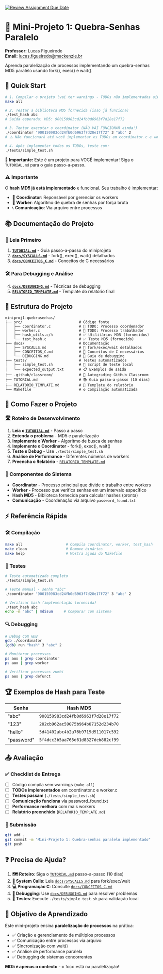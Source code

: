 [![Review Assignment Due Date](https://classroom.github.com/assets/deadline-readme-button-22041afd0340ce965d47ae6ef1cefeee28c7c493a6346c4f15d667ab976d596c.svg)](https://classroom.github.com/a/rFUHIAKr)
# 🔐 Mini-Projeto 1: Quebra-Senhas Paralelo

**Professor:** Lucas Figueiredo  
**Email:** lucas.figueiredo@mackenzie.br

Aprenda paralelização de processos implementando um quebra-senhas MD5 paralelo usando fork(), exec() e wait().

## 🚀 Quick Start

```bash
# 1. Compilar o projeto (vai ter warnings - TODOs não implementados ainda!)
make all

# 2. Testar a biblioteca MD5 fornecida (isso já funciona)
./test_hash abc
# Saída esperada: MD5: 900150983cd24fb0d6963f7d28e17f72

# 3. Tentar executar o coordinator (NÃO VAI FUNCIONAR ainda!)
./coordinator "900150983cd24fb0d6963f7d28e17f72" 3 "abc" 2
# ⚠️ Não funcionará até você implementar os TODOs em coordinator.c e worker.c

# 4. Após implementar todos os TODOs, teste com:
./tests/simple_test.sh
```

**📝 Importante:** Este é um projeto para VOCÊ implementar! Siga o `TUTORIAL.md` para o guia passo-a-passo.

### ⚠️ **Importante**
O **hash MD5 já está implementado** e funcional. Seu trabalho é implementar:
- 🔧 **Coordinator**: Reponsável por gerenciar os workers
- 🔧 **Worker**: Algoritmo de quebra de senhas por força bruta
- 📞 **Comunicação**: Via arquivo entre processos

## 📚 Documentação do Projeto

### 📖 Leia Primeiro
1. **[`TUTORIAL.md`](TUTORIAL.md)** - Guia passo-a-passo do miniprojeto
2. **[`docs/SYSCALLS.md`](docs/SYSCALLS.md)** - fork(), exec(), wait() detalhados
3. **[`docs/CONCEITOS_C.md`](docs/CONCEITOS_C.md)** - Conceitos de C necessários

### 🛠️ Para Debugging e Análise
4. **[`docs/DEBUGGING.md`](docs/DEBUGGING.md)** - Técnicas de debugging
5. **[`RELATORIO_TEMPLATE.md`](RELATORIO_TEMPLATE.md)** - Template do relatório final

## 📁 Estrutura do Projeto

```
miniproj1-quebrasenhas/
├── src/                          # Código fonte
│   ├── coordinator.c             # 🔧 TODO: Processo coordenador
│   ├── worker.c                  # 🔧 TODO: Processo trabalhador  
│   ├── hash_utils.c/h            # ✅ Utilitários MD5 (fornecidos)
│   └── test_hash.c               # ✅ Teste MD5 (fornecido)
├── docs/                         # Documentação
│   ├── SYSCALLS.md               # 📖 fork/exec/wait detalhados
│   ├── CONCEITOS_C.md            # 📖 Conceitos de C necessários
│   └── DEBUGGING.md              # 🐛 Guia de debugging
├── tests/                        # Testes automatizados
│   ├── simple_test.sh            # 🧪 Script de teste local
│   └── expected_output.txt       # 📋 Exemplos de saída
├── .github/classroom/            # 🤖 Autograding GitHub Classroom
├── TUTORIAL.md                   # 📚 Guia passo-a-passo (10 dias)
├── RELATORIO_TEMPLATE.md         # 📝 Template do relatório
└── Makefile                      # ⚙️ Compilação automatizada
```

## 🎯 Como Fazer o Projeto

### 🛣️ Roteiro de Desenvolvimento
1. **Leia o [`TUTORIAL.md`](TUTORIAL.md)** - Passo a passo
2. **Entenda o problema** - MD5 e paralelização
3. **Implemente o Worker** - Algoritmo de busca de senhas
4. **Implemente o Coordinator** - fork(), exec(), wait()
5. **Teste e Debug** - Use `./tests/simple_test.sh`
6. **Análise de Performance** - Diferentes números de workers
7. **Preencha o Relatório** - [`RELATORIO_TEMPLATE.md`](RELATORIO_TEMPLATE.md)

### 🧩 Componentes do Sistema
- **Coordinator** - Processo principal que divide o trabalho entre workers
- **Worker** - Processo que verifica senhas em um intervalo específico  
- **Hash MD5** - Biblioteca fornecida para calcular hashes (pronta)
- **Comunicação** - Coordenação via arquivo `password_found.txt`

## ⚡ Referência Rápida
### 🛠️ Compilação
```bash
make all                    # Compila coordinator, worker, test_hash
make clean                  # Remove binários
make help                   # Mostra ajuda do Makefile
```

### 🧪 Testes
```bash
# Teste automatizado completo
./tests/simple_test.sh

# Teste manual - senha "abc"  
./coordinator "900150983cd24fb0d6963f7d28e17f72" 3 "abc" 2

# Verificar hash (implementação fornecida)
./test_hash abc
echo -n "abc" | md5sum     # Comparar com sistema
```

### 🔍 Debugging
```bash
# Debug com GDB
gdb ./coordinator
(gdb) run "hash" 3 "abc" 2

# Monitorar processos
ps aux | grep coordinator
ps aux | grep worker

# Verificar processos zumbi
ps aux | grep defunct
```

## 🏆 Exemplos de Hash para Teste

| Senha    | Hash MD5 |
|----------|----------|
| "abc"    | `900150983cd24fb0d6963f7d28e17f72` |
| "123"    | `202cb962ac59075b964b07152d234b70` |
| "hello"  | `5d41402abc4b2a76b9719d911017c592` |
| "password" | `5f4dcc3b5aa765d61d8327deb882cf99` |

## 📤 Avaliação

### ✅ Checklist de Entrega
- [ ] Código compila sem warnings (`make all`)
- [ ] **TODOs implementados** em coordinator.c e worker.c
- [ ] **Testes passam** (`./tests/simple_test.sh`)  
- [ ] **Comunicação funciona** via password_found.txt
- [ ] **Performance melhora** com mais workers
- [ ] **Relatório preenchido** (`RELATORIO_TEMPLATE.md`)

### 📝 Submissão
```bash
git add .
git commit -m "Mini-Projeto 1: Quebra-senhas paralelo implementado"
git push
```

## ❓ Precisa de Ajuda?

1. **🗺️ Roteiro**: Siga o [`TUTORIAL.md`](TUTORIAL.md) passo-a-passo (10 dias)
2. **📖 System Calls**: Leia [`docs/SYSCALLS.md`](docs/SYSCALLS.md) para fork/exec/wait
3. **💻 Programação C**: Consulte [`docs/CONCEITOS_C.md`](docs/CONCEITOS_C.md)
4. **🐛 Debugging**: Use [`docs/DEBUGGING.md`](docs/DEBUGGING.md) para resolver problemas
5. **🧪 Testes**: Execute `./tests/simple_test.sh` para validação local

## 🎯 Objetivo de Aprendizado

Este mini-projeto ensina **paralelização de processos** na prática:
- ✅ Criação e gerenciamento de múltiplos processos
- ✅ Comunicação entre processos via arquivo
- ✅ Sincronização com wait()
- ✅ Análise de performance paralela
- ✅ Debugging de sistemas concorrentes

**MD5 é apenas o contexto** - o foco está na paralelização!